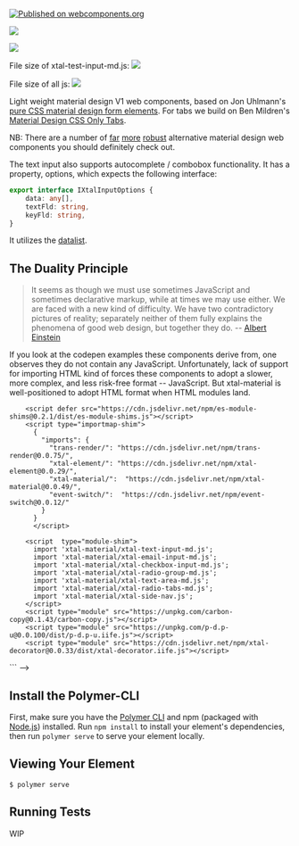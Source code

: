 [![Published on webcomponents.org](https://img.shields.io/badge/webcomponents.org-published-blue.svg)](https://www.webcomponents.org/element/bahrus/xtal-material)

<a href="https://nodei.co/npm/xtal-material/"><img src="https://nodei.co/npm/xtal-material.png"></a>

<img src="https://badgen.net/bundlephobia/minzip/xtal-material">

File size of xtal-test-input-md.js:  <img src="http://img.badgesize.io/https://cdn.jsdelivr.net/npm/xtal-material@0.0.36/dist/xtal-text-input-md.iife.min.js?compression=gzip">

File size of all js: <img src="http://img.badgesize.io/https://cdn.jsdelivr.net/npm/xtal-material@0.0.36/dist/xtal-material.min.js?compression=gzip">

Light weight material design V1 web components, based on Jon Uhlmann's [pure CSS material design form elements](https://codepen.io/jonnitto/pen/OVmvPB).  For tabs we build on Ben Mildren's [Material Design CSS Only Tabs](https://codepen.io/mildrenben/pen/bdGdOb).

NB:  There are a number of [far](https://github.com/material-components/material-components-web-components) [more](https://vaadin.com/components/browse) [robust](https://www.webcomponents.org/collection/PolymerElements/paper-elements) alternative material design web components you should definitely check out.


The text input also supports autocomplete / combobox functionality.  It has a property, options, which expects the following interface:

```TypeScript
export interface IXtalInputOptions {
    data: any[],
    textFld: string,
    keyFld: string,
}
```

It utilizes the [datalist](https://developer.mozilla.org/en-US/docs/Web/HTML/Element/datalist).

## The Duality Principle

>It seems as though we must use sometimes JavaScript and sometimes declarative markup, while at times we may use either. We are faced with a new kind of difficulty. We have two contradictory pictures of reality; separately neither of them fully explains the phenomena of good web design, but together they do. -- [Albert Einstein](https://en.wikipedia.org/wiki/Wave%E2%80%93particle_duality)

If you look at the codepen examples these components derive from, one observes they do not contain any JavaScript.  Unfortunately, lack of support for importing HTML kind of forces these components to adopt a slower, more complex, and less risk-free format -- JavaScript.  But xtal-material is well-positioned to adopt HTML format when HTML modules land.

<!--
```
<custom-element-demo>
  <template>
    <div style="height:600px">
        <template id="radio-group">
          <xtal-radio-group-md name="pronoun">
            <datalist>
              <option value="He"></option>
              <option value="She"></option>
              <option value="They"></option>
              <option value="Ze"></option>
              <option value="A pronount not listed"></option>
              <option value="No pronoun preference"></option>
            </datalist>
          </xtal-radio-group-md>
        </template>
    
        <template id="radio-tabs">
          <xtal-radio-tabs-md>
            <datalist>
              <option value="Tab1"></option>
              <option value="Tab2"></option>
              <option value="Tab3"></option>
              <option value="Tab4"></option>
            </datalist>
          </xtal-radio-tabs-md>
    
    
        </template>
    
        <template id="text-demos">
          <xtal-text-input-md value="Alfred E. Neuman" placeholder="Please fill in your full name">
            <span slot="label">Name</span>
          </xtal-text-input-md>
    
    
          <xtal-email-input-md>
            <span slot="label">Email</span>
            <span slot="hint">We will never spam you</span>
          </xtal-email-input-md>
          <div>Which type of music do you like?</div>
          <xtal-checkbox-input-md checked="{{likes_rap}}">
            <span slot="label">Rap</span>
          </xtal-checkbox-input-md>
          <xtal-checkbox-input-md checked="{{likes_pop}}">
            <span slot="label">Pop</span>
          </xtal-checkbox-input-md>
          <xtal-checkbox-input-md checked="{{likes_rock}}">
            <span slot="label">Rock</span>
          </xtal-checkbox-input-md>
          <xtal-checkbox-input-md checked="{{likes_metal}}">
            <span slot="label">Metal</span>
          </xtal-checkbox-input-md>
          <xtal-checkbox-input-md checked="{{likes_r_and_b}}">
            <span slot="label">R&amp;B</span>
          </xtal-checkbox-input-md>
          <xtal-text-area-md>
            <span slot="label">Your Message</span>
          </xtal-text-area-md>
          <div>Favorite Netflix Series</div>
          <xtal-deco><script nomodule>
            ({
              options:{
                data: [
                  {txt: 'House of Cards', id:1},
                  {txt: 'Orange is the New Black', id:2},
                  {txt: 'Marco Polo', id:3},
                  {txt: 'Narcos', id:4},
                  {txt:  'The Crown', id:5},
                  {txt:'Ozark', id: 6}
                ],
                textFld: 'txt',
                keyFld: 'id'
              }
            })
          </script></xtal-deco>
          <xtal-text-input-md value="Narcos" aria-placeholder="Pick your favorite Netflix series" placeholder="Pick your favorite Netflix series"></xtal-text-input-md>
        </template>
    

        <xtal-side-nav>
          <style>
            a {
              padding: 8px 8px 8px 32px;
              text-decoration: none;
              font-size: 25px;
              color: #818181;
              display: block;
              transition: 0.3s;
            }
    
            a:hover {
              color: #f1f1f1;
            }
          </style>
          <span slot="title">xtal-material Catalog</span>
          <a href="#radio-group" data-template="radio-group">Radio Group</a>
          <a href="#radio-tabs" data-template="radio-tabs">Tabs</a>
          <a href="#text-demos" data-template="text-demos">Text Demos</a>
        </xtal-side-nav>
        <p-d on="click" if="a" prop="from" val="target.dataset.template"></p-d>
        <b-c-c noshadow copy></b-c-c>
        <!-- Use experimental import maps -->
        <script defer src="https://cdn.jsdelivr.net/npm/es-module-shims@0.2.1/dist/es-module-shims.js"></script>
        <script type="importmap-shim">
          {
            "imports": {
              "trans-render/": "https://cdn.jsdelivr.net/npm/trans-render@0.0.75/",
              "xtal-element/": "https://cdn.jsdelivr.net/npm/xtal-element@0.0.29/",
              "xtal-material/":  "https://cdn.jsdelivr.net/npm/xtal-material@0.0.49/",
              "event-switch/":  "https://cdn.jsdelivr.net/npm/event-switch@0.0.12/"            
            }
          }
          </script>
          
        <script  type="module-shim">
          import 'xtal-material/xtal-text-input-md.js';
          import 'xtal-material/xtal-email-input-md.js';
          import 'xtal-material/xtal-checkbox-input-md.js';
          import 'xtal-material/xtal-radio-group-md.js';
          import 'xtal-material/xtal-text-area-md.js';
          import 'xtal-material/xtal-radio-tabs-md.js';
          import 'xtal-material/xtal-side-nav.js';
        </script>
        <script type="module" src="https://unpkg.com/carbon-copy@0.1.43/carbon-copy.js"></script>
        <script type="module" src="https://unpkg.com/p-d.p-u@0.0.100/dist/p-d.p-u.iife.js"></script>
        <script type="module" src="https://cdn.jsdelivr.net/npm/xtal-decorator@0.0.33/dist/xtal-decorator.iife.js"></script>
  </div>
  </template>
</custom-element-demo>
```
-->

## Install the Polymer-CLI

First, make sure you have the [Polymer CLI](https://www.npmjs.com/package/polymer-cli) and npm (packaged with [Node.js](https://nodejs.org)) installed. Run `npm install` to install your element's dependencies, then run `polymer serve` to serve your element locally.

## Viewing Your Element

```
$ polymer serve
```

## Running Tests

WIP
